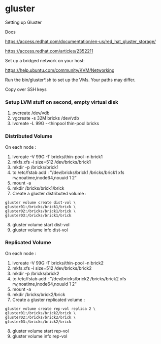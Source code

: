# gluster
Setting up Gluster

Docs

https://access.redhat.com/documentation/en-us/red_hat_gluster_storage/

https://access.redhat.com/articles/2352211

Set up a bridged network on your host:

https://help.ubuntu.com/community/KVM/Networking

Run the bin/gluster*.sh to set up the VMs. Your paths may differ.

Copy over SSH keys

### Setup LVM stuff on second, empty virtual disk

1. pvcreate /dev/vdb
2. vgcreate -s 32M bricks /dev/vdb
3. lvcreate -L 99G --thinpool thin-pool bricks

### Distributed Volume 

On each node : 

1. lvcreate -V 99G -T bricks/thin-pool -n brick1
2. mkfs.xfs -i size=512 /dev/bricks/brick1
3. mkdir -p /bricks/brick1
4. to /etc/fstab add : "/dev/bricks/brick1  /bricks/brick1    xfs   rw,noatime,inode64,nouuid   1   2"
5. mount -a
6. mkdir /bricks/brick1/brick
7. Create a gluster distributed volume :
```
gluster volume create dist-vol \
gluster01:/bricks/brick1/brick \
gluster02:/bricks/brick1/brick \
gluster03:/bricks/brick1/brick
```
8. gluster volume start dist-vol
9. gluster volume info dist-vol

### Replicated Volume 

On each node : 

1. lvcreate -V 99G -T bricks/thin-pool -n brick2
2. mkfs.xfs -i size=512 /dev/bricks/brick2
3. mkdir -p /bricks/brick2
4. to /etc/fstab add : "/dev/bricks/brick2  /bricks/brick2    xfs   rw,noatime,inode64,nouuid   1   2"
5. mount -a
6. mkdir /bricks/brick2/brick
7. Create a gluster replicated volume :
```
gluster volume create rep-vol replica 2 \
gluster01:/bricks/brick2/brick \
gluster02:/bricks/brick2/brick \
gluster03:/bricks/brick2/brick
```
8. gluster volume start rep-vol
9. gluster volume info rep-vol 